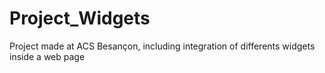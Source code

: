 # Project_Widgets
Project made at ACS Besançon, including integration of differents widgets inside a web page
